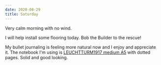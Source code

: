 ```yaml
---
date: 2020-08-29
title: Saturday
---
```


Very calm morning with no wind.

I will help install some flooring today. Bob the Builder to the rescue!

My bullet journaling is feeling more natural now and I enjoy and appreciate it. The notebook I'm using is [LEUCHTTURM1917 medium A5](https://www.leuchtturm1917.us/notebook-medium-a5-hardcover-251-numbered-pages-5-3-4-x-8-1-4-in.html) with dotted pages. Solid and good looking.

